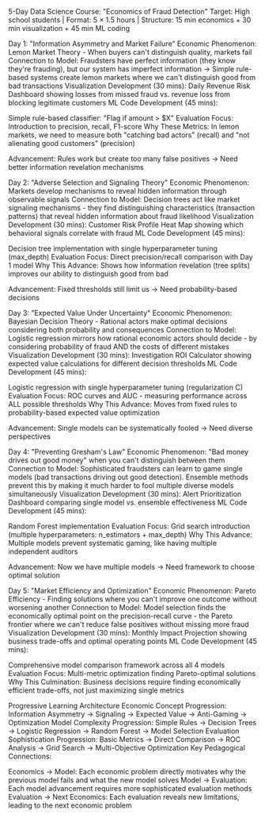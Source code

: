 5-Day Data Science Course: "Economics of Fraud Detection"
Target: High school students | Format: 5 × 1.5 hours | Structure: 15 min economics + 30 min visualization + 45 min ML coding

Day 1: "Information Asymmetry and Market Failure"
Economic Phenomenon: Lemon Market Theory - When buyers can't distinguish quality, markets fail
Connection to Model: Fraudsters have perfect information (they know they're frauding), but our system has imperfect information → Simple rule-based systems create lemon markets where we can't distinguish good from bad transactions
Visualization Development (30 mins): Daily Revenue Risk Dashboard showing losses from missed fraud vs. revenue loss from blocking legitimate customers
ML Code Development (45 mins):

Simple rule-based classifier: "Flag if amount > $X"
Evaluation Focus: Introduction to precision, recall, F1-score
Why These Metrics: In lemon markets, we need to measure both "catching bad actors" (recall) and "not alienating good customers" (precision)

Advancement: Rules work but create too many false positives → Need better information revelation mechanisms

Day 2: "Adverse Selection and Signaling Theory"
Economic Phenomenon: Markets develop mechanisms to reveal hidden information through observable signals
Connection to Model: Decision trees act like market signaling mechanisms - they find distinguishing characteristics (transaction patterns) that reveal hidden information about fraud likelihood
Visualization Development (30 mins): Customer Risk Profile Heat Map showing which behavioral signals correlate with fraud
ML Code Development (45 mins):

Decision tree implementation with single hyperparameter tuning (max_depth)
Evaluation Focus: Direct precision/recall comparison with Day 1 model
Why This Advance: Shows how information revelation (tree splits) improves our ability to distinguish good from bad

Advancement: Fixed thresholds still limit us → Need probability-based decisions

Day 3: "Expected Value Under Uncertainty"
Economic Phenomenon: Bayesian Decision Theory - Rational actors make optimal decisions considering both probability and consequences
Connection to Model: Logistic regression mirrors how rational economic actors should decide - by considering probability of fraud AND the costs of different mistakes
Visualization Development (30 mins): Investigation ROI Calculator showing expected value calculations for different decision thresholds
ML Code Development (45 mins):

Logistic regression with single hyperparameter tuning (regularization C)
Evaluation Focus: ROC curves and AUC - measuring performance across ALL possible thresholds
Why This Advance: Moves from fixed rules to probability-based expected value optimization

Advancement: Single models can be systematically fooled → Need diverse perspectives

Day 4: "Preventing Gresham's Law"
Economic Phenomenon: "Bad money drives out good money" when you can't distinguish between them
Connection to Model: Sophisticated fraudsters can learn to game single models (bad transactions driving out good detection). Ensemble methods prevent this by making it much harder to fool multiple diverse models simultaneously
Visualization Development (30 mins): Alert Prioritization Dashboard comparing single model vs. ensemble effectiveness
ML Code Development (45 mins):

Random Forest implementation
Evaluation Focus: Grid search introduction (multiple hyperparameters: n_estimators + max_depth)
Why This Advance: Multiple models prevent systematic gaming, like having multiple independent auditors

Advancement: Now we have multiple models → Need framework to choose optimal solution

Day 5: "Market Efficiency and Optimization"
Economic Phenomenon: Pareto Efficiency - Finding solutions where you can't improve one outcome without worsening another
Connection to Model: Model selection finds the economically optimal point on the precision-recall curve - the Pareto frontier where we can't reduce false positives without missing more fraud
Visualization Development (30 mins): Monthly Impact Projection showing business trade-offs and optimal operating points
ML Code Development (45 mins):

Comprehensive model comparison framework across all 4 models
Evaluation Focus: Multi-metric optimization finding Pareto-optimal solutions
Why This Culmination: Business decisions require finding economically efficient trade-offs, not just maximizing single metrics


Progressive Learning Architecture
Economic Concept Progression:
Information Asymmetry → Signaling → Expected Value → Anti-Gaming → Optimization
Model Complexity Progression:
Simple Rules → Decision Trees → Logistic Regression → Random Forest → Model Selection
Evaluation Sophistication Progression:
Basic Metrics → Direct Comparison → ROC Analysis → Grid Search → Multi-Objective Optimization
Key Pedagogical Connections:

Economics → Model: Each economic problem directly motivates why the previous model fails and what the new model solves
Model → Evaluation: Each model advancement requires more sophisticated evaluation methods
Evaluation → Next Economics: Each evaluation reveals new limitations, leading to the next economic problem